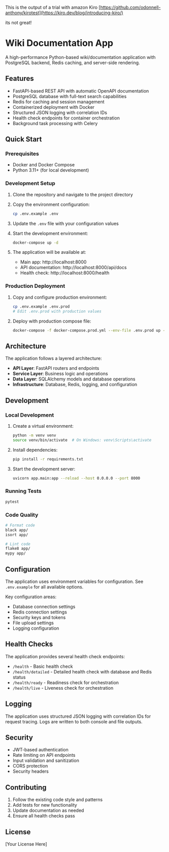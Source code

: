 This is the output of a trial with amazon Kiro
[https://github.com/odonnell-anthony/kirotest](https://kiro.dev/blog/introducing-kiro/)

its not great!

# Wiki Documentation App

A high-performance Python-based wiki/documentation application with PostgreSQL backend, Redis caching, and server-side rendering.

## Features

- FastAPI-based REST API with automatic OpenAPI documentation
- PostgreSQL database with full-text search capabilities
- Redis for caching and session management
- Containerized deployment with Docker
- Structured JSON logging with correlation IDs
- Health check endpoints for container orchestration
- Background task processing with Celery

## Quick Start

### Prerequisites

- Docker and Docker Compose
- Python 3.11+ (for local development)

### Development Setup

1. Clone the repository and navigate to the project directory

2. Copy the environment configuration:
   ```bash
   cp .env.example .env
   ```

3. Update the `.env` file with your configuration values

4. Start the development environment:
   ```bash
   docker-compose up -d
   ```

5. The application will be available at:
   - Main app: http://localhost:8000
   - API documentation: http://localhost:8000/api/docs
   - Health check: http://localhost:8000/health

### Production Deployment

1. Copy and configure production environment:
   ```bash
   cp .env.example .env.prod
   # Edit .env.prod with production values
   ```

2. Deploy with production compose file:
   ```bash
   docker-compose -f docker-compose.prod.yml --env-file .env.prod up -d
   ```

## Architecture

The application follows a layered architecture:

- **API Layer**: FastAPI routers and endpoints
- **Service Layer**: Business logic and operations
- **Data Layer**: SQLAlchemy models and database operations
- **Infrastructure**: Database, Redis, logging, and configuration

## Development

### Local Development

1. Create a virtual environment:
   ```bash
   python -m venv venv
   source venv/bin/activate  # On Windows: venv\Scripts\activate
   ```

2. Install dependencies:
   ```bash
   pip install -r requirements.txt
   ```

3. Start the development server:
   ```bash
   uvicorn app.main:app --reload --host 0.0.0.0 --port 8000
   ```

### Running Tests

```bash
pytest
```

### Code Quality

```bash
# Format code
black app/
isort app/

# Lint code
flake8 app/
mypy app/
```

## Configuration

The application uses environment variables for configuration. See `.env.example` for all available options.

Key configuration areas:
- Database connection settings
- Redis connection settings
- Security keys and tokens
- File upload settings
- Logging configuration

## Health Checks

The application provides several health check endpoints:

- `/health` - Basic health check
- `/health/detailed` - Detailed health check with database and Redis status
- `/health/ready` - Readiness check for orchestration
- `/health/live` - Liveness check for orchestration

## Logging

The application uses structured JSON logging with correlation IDs for request tracing. Logs are written to both console and file outputs.

## Security

- JWT-based authentication
- Rate limiting on API endpoints
- Input validation and sanitization
- CORS protection
- Security headers

## Contributing

1. Follow the existing code style and patterns
2. Add tests for new functionality
3. Update documentation as needed
4. Ensure all health checks pass

## License

[Your License Here]

